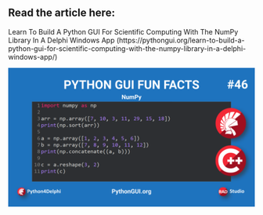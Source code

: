 <h2>Read the article here:</h2> 
Learn To Build A Python GUI For Scientific Computing With The NumPy Library In A Delphi Windows App (https://pythongui.org/learn-to-build-a-python-gui-for-scientific-computing-with-the-numpy-library-in-a-delphi-windows-app/)

![alt text](https://github.com/MuhammadAzizulHakim/pythongui.orgRepo_Python4Delphi-Python-Libraries/blob/main/Article03%20-%20NumPy/blob/blogBanner3.png)
